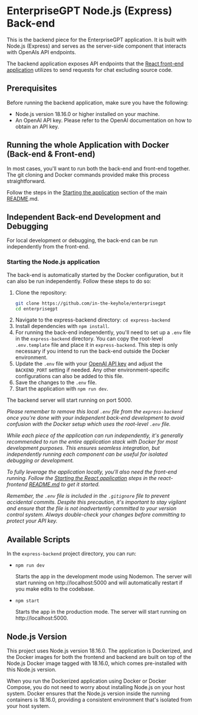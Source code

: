 # EnterpriseGPT Node.js (Express) Back-end

This is the backend piece for the EnterpriseGPT application. It is built with Node.js (Express) and serves as the server-side component that interacts with OpenAIs API endpoints.

The backend application exposes API endpoints that the [React front-end application](../react-frontend/) utilizes to send requests for chat excluding source code.

## Prerequisites

Before running the backend application, make sure you have the following:

- Node.js version 18.16.0 or higher installed on your machine.
- An OpenAI API key. Please refer to the OpenAI documentation on how to obtain an API key.

## Running the whole Application with Docker (Back-end & Front-end)
In most cases, you'll want to run both the back-end and front-end together. The git cloning and Docker commands provided make this process straightforward.

Follow the steps in the [Starting the application](../README.md#starting-the-application) section of the main [README](../README.md).md.

## Independent Back-end Development and Debugging
For local development or debugging, the back-end can be run independently from the front-end.

### Starting the Node.js application

The back-end is automatically started by the Docker configuration, but it can also be run independently. Follow these steps to do so:

1. Clone the repository: 
    ```bash
    git clone https://github.com/in-the-keyhole/enterprisegpt
    cd enterprisegpt
    ```
2. Navigate to the express-backend directory: `cd express-backend`
3. Install dependencies with `npm install`.
4. For running the back-end independently, you'll need to set up a `.env` file in the `express-backend` directory. You can copy the root-level `.env.template` file and place it in `express-backend`. This step is only necessary if you intend to run the back-end outside the Docker environment. 
5. Update the `.env` file with your [OpenAI API key](https://platform.openai.com/account/api-keys) and adjust the `BACKEND_PORT` setting if needed. Any other environment-specific configurations can also be added to this file.
6. Save the changes to the `.env` file.
7. Start the application with `npm run dev`.

The backend server will start running on port 5000.

*Please remember to remove this local `.env` file from the `express-backend` once you're done with your independent back-end development to avoid confusion with the Docker setup which uses the root-level `.env` file.*

*While each piece of the application can run independently, it's generally recommended to run the entire application stack with Docker for most development purposes. This ensures seamless integration, but independently running each component can be useful for isolated debugging or development.*

*To fully leverage the application locally, you'll also need the front-end running. Follow the [Starting the React application](../react-frontend/README.md#starting-the-react-application) steps in the react-frontend [README.md](../react-frontend/README.md) to get it started.*

*Remember, the `.env` file is included in the `.gitignore` file to prevent accidental commits. Despite this precaution, it's important to stay vigilant and ensure that the file is not inadvertently committed to your version control system. Always double-check your changes before committing to protect your API key.*

## Available Scripts
In the `express-backend` project directory, you can run:

- `npm run dev`
    
    Starts the app in the development mode using Nodemon. The server will start running on http://localhost:5000 and will automatically restart if you make edits to the codebase.

- `npm start`
    
    Starts the app in the production mode. The server will start running on http://localhost:5000.

## Node.js Version
This project uses Node.js version 18.16.0. The application is Dockerized, and the Docker images for both the frontend and backend are built on top of the Node.js Docker image tagged with 18.16.0, which comes pre-installed with this Node.js version.

When you run the Dockerized application using Docker or Docker Compose, you do not need to worry about installing Node.js on your host system. Docker ensures that the Node.js version inside the running containers is 18.16.0, providing a consistent environment that's isolated from your host system.
